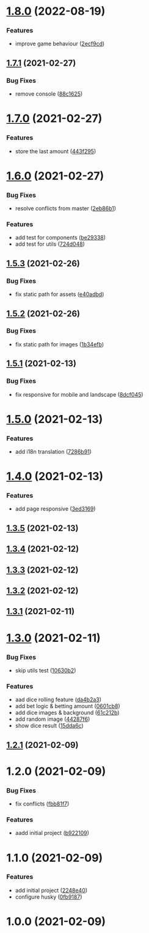 # [1.8.0](https://github.com/phatnguyenuit/game-bau-cua/compare/1.7.1...1.8.0) (2022-08-19)


### Features

* improve game behaviour ([2ecf9cd](https://github.com/phatnguyenuit/game-bau-cua/commit/2ecf9cdcc67b59087b923efa0d6ebbd52c82221f))

## [1.7.1](https://github.com/phatnguyenuit/game-bau-cua/compare/1.7.0...1.7.1) (2021-02-27)


### Bug Fixes

* remove console ([88c1625](https://github.com/phatnguyenuit/game-bau-cua/commit/88c1625d6351de4783205e70de4f5ddcda4f9153))

# [1.7.0](https://github.com/phatnguyenuit/game-bau-cua/compare/1.6.0...1.7.0) (2021-02-27)


### Features

* store the last amount ([443f295](https://github.com/phatnguyenuit/game-bau-cua/commit/443f2956ec9630c1b9deb804ab26a5de3e6f6b4e))

# [1.6.0](https://github.com/phatnguyenuit/game-bau-cua/compare/1.5.3...1.6.0) (2021-02-27)


### Bug Fixes

* resolve conflicts from master ([2eb86b1](https://github.com/phatnguyenuit/game-bau-cua/commit/2eb86b1bede901d0ec6839847fd4b1ff6aa947a2))


### Features

* add test for components ([be29338](https://github.com/phatnguyenuit/game-bau-cua/commit/be29338167f13b4c499946d663174094a4903ce9))
* add test for utils ([724d048](https://github.com/phatnguyenuit/game-bau-cua/commit/724d048d624df9965b377ec559b6043756c19d6b))

## [1.5.3](https://github.com/phatnguyenuit/game-bau-cua/compare/1.5.2...1.5.3) (2021-02-26)


### Bug Fixes

* fix static path for assets ([e40adbd](https://github.com/phatnguyenuit/game-bau-cua/commit/e40adbd341ea56761f4fca7283bd0a7cd93ea516))

## [1.5.2](https://github.com/phatnguyenuit/game-bau-cua/compare/1.5.1...1.5.2) (2021-02-26)


### Bug Fixes

* fix static path for images ([1b34efb](https://github.com/phatnguyenuit/game-bau-cua/commit/1b34efb103e4ec349b223cd6be70b9eda678acb1))

## [1.5.1](https://github.com/phatnguyenuit/game-bau-cua/compare/1.5.0...1.5.1) (2021-02-13)


### Bug Fixes

* fix responsive for mobile and landscape ([8dcf045](https://github.com/phatnguyenuit/game-bau-cua/commit/8dcf0454be8d5132905f193fa8dc96e756bf7e81))

# [1.5.0](https://github.com/phatnguyenuit/game-bau-cua/compare/1.4.0...1.5.0) (2021-02-13)


### Features

* add i18n translation ([7286b91](https://github.com/phatnguyenuit/game-bau-cua/commit/7286b917471d9718d21598ed10ce2b505e20150f))

# [1.4.0](https://github.com/phatnguyenuit/game-bau-cua/compare/1.3.5...1.4.0) (2021-02-13)


### Features

* add page responsive ([3ed3169](https://github.com/phatnguyenuit/game-bau-cua/commit/3ed316973cbb4bccf5c78dfcb1b8eca91f709793))

## [1.3.5](https://github.com/phatnguyenuit/game-bau-cua/compare/1.3.4...1.3.5) (2021-02-13)

## [1.3.4](https://github.com/phatnguyenuit/game-bau-cua/compare/1.3.3...1.3.4) (2021-02-12)

## [1.3.3](https://github.com/phatnguyenuit/game-bau-cua/compare/1.3.2...1.3.3) (2021-02-12)

## [1.3.2](https://github.com/phatnguyenuit/game-bau-cua/compare/1.3.1...1.3.2) (2021-02-12)

## [1.3.1](https://github.com/phatnguyenuit/game-bau-cua/compare/1.3.0...1.3.1) (2021-02-11)

# [1.3.0](https://github.com/phatnguyenuit/game-bau-cua/compare/1.2.1...1.3.0) (2021-02-11)


### Bug Fixes

* skip utils test ([10630b2](https://github.com/phatnguyenuit/game-bau-cua/commit/10630b2494e0e0d153c328ee56c9f1cd876177a2))


### Features

* aad dice rolling feature ([da4b2a3](https://github.com/phatnguyenuit/game-bau-cua/commit/da4b2a331abcf26e31b422aa822d1e73e86e0ee4))
* add bet logic & betting amount ([0601cb8](https://github.com/phatnguyenuit/game-bau-cua/commit/0601cb8add231ce5c0cde0260067ae5b3cf26e09))
* add dice images & background ([61c212b](https://github.com/phatnguyenuit/game-bau-cua/commit/61c212bc6c265e54464cc4bbc7b4f685fd1f82fa))
* add random image ([44287f6](https://github.com/phatnguyenuit/game-bau-cua/commit/44287f682f579dfec73b33901f81a96203fa5808))
* show dice result ([15dda6c](https://github.com/phatnguyenuit/game-bau-cua/commit/15dda6cf96caee3282ccb1715f348bbbaf780397))

## [1.2.1](https://github.com/phatnguyenuit/game-bau-cua/compare/1.2.0...1.2.1) (2021-02-09)

# 1.2.0 (2021-02-09)


### Bug Fixes

* fix conflicts ([fbb81f7](https://github.com/phatnguyenuit/game-bau-cua/commit/fbb81f73a37c285f98cf828a737df502340bae15))


### Features

* aadd initial project ([b922109](https://github.com/phatnguyenuit/game-bau-cua/commit/b9221097531888b589be8e0bc782d66a5a79e8a2))

# 1.1.0 (2021-02-09)


### Features

* add initial project ([2248e40](https://github.com/phatnguyenuit/game-bau-cua/commit/2248e40ac4e070033b840c8a15f9423ba1dfd06f))
* configure husky ([0fb9187](https://github.com/phatnguyenuit/game-bau-cua/commit/0fb9187473dd545e82de47fe5b8928688649ec0a))


# 1.0.0 (2021-02-09)
